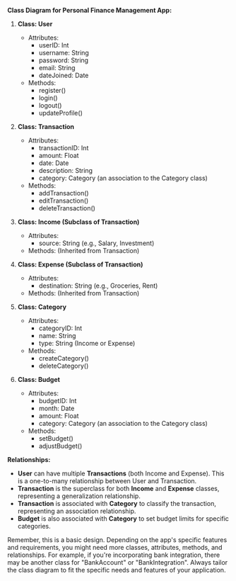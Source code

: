 **Class Diagram for Personal Finance Management App:**

1. **Class: User**
    
    - Attributes:
        - userID: Int
        - username: String
        - password: String
        - email: String
        - dateJoined: Date
    - Methods:
        - register()
        - login()
        - logout()
        - updateProfile()
2. **Class: Transaction**
    
    - Attributes:
        - transactionID: Int
        - amount: Float
        - date: Date
        - description: String
        - category: Category (an association to the Category class)
    - Methods:
        - addTransaction()
        - editTransaction()
        - deleteTransaction()
3. **Class: Income (Subclass of Transaction)**
    
    - Attributes:
        - source: String (e.g., Salary, Investment)
    - Methods: (Inherited from Transaction)
4. **Class: Expense (Subclass of Transaction)**
    
    - Attributes:
        - destination: String (e.g., Groceries, Rent)
    - Methods: (Inherited from Transaction)
5. **Class: Category**
    
    - Attributes:
        - categoryID: Int
        - name: String
        - type: String (Income or Expense)
    - Methods:
        - createCategory()
        - deleteCategory()
6. **Class: Budget**
    
    - Attributes:
        - budgetID: Int
        - month: Date
        - amount: Float
        - category: Category (an association to the Category class)
    - Methods:
        - setBudget()
        - adjustBudget()

**Relationships:**

- **User** can have multiple **Transactions** (both Income and Expense). This is a one-to-many relationship between User and Transaction.
- **Transaction** is the superclass for both **Income** and **Expense** classes, representing a generalization relationship.
- **Transaction** is associated with **Category** to classify the transaction, representing an association relationship.
- **Budget** is also associated with **Category** to set budget limits for specific categories.

Remember, this is a basic design. Depending on the app's specific features and requirements, you might need more classes, attributes, methods, and relationships. For example, if you're incorporating bank integration, there may be another class for "BankAccount" or "BankIntegration". Always tailor the class diagram to fit the specific needs and features of your application.